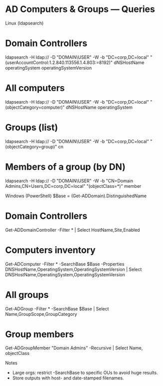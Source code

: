 # AD Computers & Groups — Queries

Linux (ldapsearch)
# Domain Controllers
ldapsearch -H ldap://<IP> -D "DOMAIN\\USER" -W -b "DC=corp,DC=local" "(userAccountControl:1.2.840.113556.1.4.803:=8192)" dNSHostName operatingSystem operatingSystemVersion
# All computers
ldapsearch -H ldap://<IP> -D "DOMAIN\\USER" -W -b "DC=corp,DC=local" "(objectCategory=computer)" dNSHostName operatingSystem
# Groups (list)
ldapsearch -H ldap://<IP> -D "DOMAIN\\USER" -W -b "DC=corp,DC=local" "(objectCategory=group)" cn
# Members of a group (by DN)
ldapsearch -H ldap://<IP> -D "DOMAIN\\USER" -W -b "CN=Domain Admins,CN=Users,DC=corp,DC=local" "(objectClass=*)" member

Windows (PowerShell)
$Base = (Get-ADDomain).DistinguishedName
# Domain Controllers
Get-ADDomainController -Filter * | Select HostName,Site,Enabled
# Computers inventory
Get-ADComputer -Filter * -SearchBase $Base -Properties DNSHostName,OperatingSystem,OperatingSystemVersion | Select DNSHostName,OperatingSystem,OperatingSystemVersion
# All groups
Get-ADGroup -Filter * -SearchBase $Base | Select Name,GroupScope,GroupCategory
# Group members
Get-ADGroupMember "Domain Admins" -Recursive | Select Name, objectClass

Notes
- Large orgs: restrict -SearchBase to specific OUs to avoid huge results.
- Store outputs with host- and date-stamped filenames.
